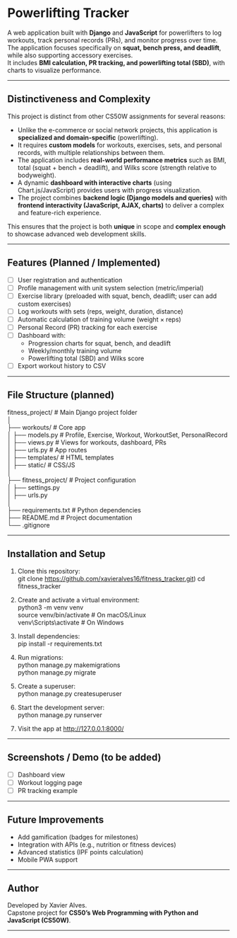 # Powerlifting Tracker

A web application built with **Django** and **JavaScript** for powerlifters to log workouts, track personal records (PRs), and monitor progress over time.  
The application focuses specifically on **squat, bench press, and deadlift**, while also supporting accessory exercises.  
It includes **BMI calculation, PR tracking, and powerlifting total (SBD)**, with charts to visualize performance.

---

## Distinctiveness and Complexity

This project is distinct from other CS50W assignments for several reasons:

- Unlike the e-commerce or social network projects, this application is **specialized and domain-specific** (powerlifting).  
- It requires **custom models** for workouts, exercises, sets, and personal records, with multiple relationships between them.  
- The application includes **real-world performance metrics** such as BMI, total (squat + bench + deadlift), and Wilks score (strength relative to bodyweight).  
- A dynamic **dashboard with interactive charts** (using Chart.js/JavaScript) provides users with progress visualization.  
- The project combines **backend logic (Django models and queries)** with **frontend interactivity (JavaScript, AJAX, charts)** to deliver a complex and feature-rich experience.  

This ensures that the project is both **unique** in scope and **complex enough** to showcase advanced web development skills.

---

## Features (Planned / Implemented)

- [ ] User registration and authentication  
- [ ] Profile management with unit system selection (metric/imperial)  
- [ ] Exercise library (preloaded with squat, bench, deadlift; user can add custom exercises)  
- [ ] Log workouts with sets (reps, weight, duration, distance)  
- [ ] Automatic calculation of training volume (weight × reps)  
- [ ] Personal Record (PR) tracking for each exercise  
- [ ] Dashboard with:
  - Progression charts for squat, bench, and deadlift  
  - Weekly/monthly training volume  
  - Powerlifting total (SBD) and Wilks score  
- [ ] Export workout history to CSV  

---

## File Structure (planned)

fitness_project/        # Main Django project folder  
│  
├── workouts/           # Core app  
│   ├── models.py       # Profile, Exercise, Workout, WorkoutSet, PersonalRecord  
│   ├── views.py        # Views for workouts, dashboard, PRs  
│   ├── urls.py         # App routes  
│   ├── templates/      # HTML templates  
│   ├── static/         # CSS/JS  
│  
├── fitness_project/    # Project configuration  
│   ├── settings.py  
│   ├── urls.py  
│  
├── requirements.txt    # Python dependencies  
├── README.md           # Project documentation  
└── .gitignore  

---

## Installation and Setup

1. Clone this repository:  
   git clone https://github.com/xavieralves16/fitness_tracker.git)
   cd fitness_tracker

2. Create and activate a virtual environment:  
   python3 -m venv venv  
   source venv/bin/activate    # On macOS/Linux  
   venv\Scripts\activate       # On Windows  

3. Install dependencies:  
   pip install -r requirements.txt  

4. Run migrations:  
   python manage.py makemigrations  
   python manage.py migrate  

5. Create a superuser:  
   python manage.py createsuperuser  

6. Start the development server:  
   python manage.py runserver  

7. Visit the app at http://127.0.0.1:8000/  

---

## Screenshots / Demo (to be added)

- [ ] Dashboard view  
- [ ] Workout logging page  
- [ ] PR tracking example  

---

## Future Improvements

- Add gamification (badges for milestones)  
- Integration with APIs (e.g., nutrition or fitness devices)  
- Advanced statistics (IPF points calculation)  
- Mobile PWA support  

---

## Author

Developed by Xavier Alves.  
Capstone project for **CS50’s Web Programming with Python and JavaScript (CS50W)**.  

---
